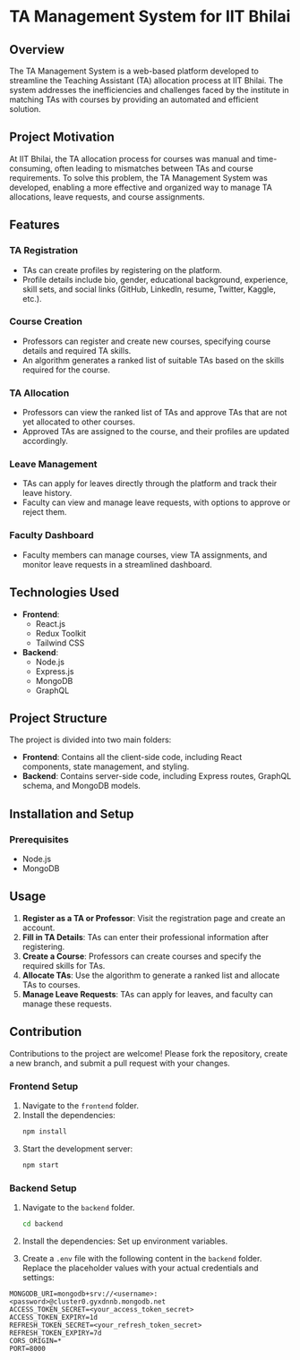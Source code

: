 # TA Management System for IIT Bhilai

## Overview

The TA Management System is a web-based platform developed to streamline the Teaching Assistant (TA) allocation process at IIT Bhilai. The system addresses the inefficiencies and challenges faced by the institute in matching TAs with courses by providing an automated and efficient solution.

## Project Motivation

At IIT Bhilai, the TA allocation process for courses was manual and time-consuming, often leading to mismatches between TAs and course requirements. To solve this problem, the TA Management System was developed, enabling a more effective and organized way to manage TA allocations, leave requests, and course assignments.

## Features

### TA Registration
- TAs can create profiles by registering on the platform.
- Profile details include bio, gender, educational background, experience, skill sets, and social links (GitHub, LinkedIn, resume, Twitter, Kaggle, etc.).

### Course Creation
- Professors can register and create new courses, specifying course details and required TA skills.
- An algorithm generates a ranked list of suitable TAs based on the skills required for the course.

### TA Allocation
- Professors can view the ranked list of TAs and approve TAs that are not yet allocated to other courses.
- Approved TAs are assigned to the course, and their profiles are updated accordingly.

### Leave Management
- TAs can apply for leaves directly through the platform and track their leave history.
- Faculty can view and manage leave requests, with options to approve or reject them.

### Faculty Dashboard
- Faculty members can manage courses, view TA assignments, and monitor leave requests in a streamlined dashboard.

## Technologies Used

- **Frontend**: 
  - React.js
  - Redux Toolkit
  - Tailwind CSS
- **Backend**:
  - Node.js
  - Express.js
  - MongoDB
  - GraphQL

## Project Structure

The project is divided into two main folders:

- **Frontend**: Contains all the client-side code, including React components, state management, and styling.
- **Backend**: Contains server-side code, including Express routes, GraphQL schema, and MongoDB models.

## Installation and Setup

### Prerequisites

- Node.js
- MongoDB

## Usage

1. **Register as a TA or Professor**: Visit the registration page and create an account.
2. **Fill in TA Details**: TAs can enter their professional information after registering.
3. **Create a Course**: Professors can create courses and specify the required skills for TAs.
4. **Allocate TAs**: Use the algorithm to generate a ranked list and allocate TAs to courses.
5. **Manage Leave Requests**: TAs can apply for leaves, and faculty can manage these requests.

## Contribution

Contributions to the project are welcome! Please fork the repository, create a new branch, and submit a pull request with your changes.


### Frontend Setup

1. Navigate to the `frontend` folder.
2. Install the dependencies:
   ```bash
   npm install
3. Start the development server:
   ```bash
   npm start
   
### Backend Setup

1. Navigate to the `backend` folder.
   ```bash
   cd backend
2. Install the dependencies:
Set up environment variables.

3. Create a `.env` file with the following content in the `backend` folder. Replace the placeholder values with your actual credentials and settings:
  ```env
  MONGODB_URI=mongodb+srv://<username>:<password>@cluster0.gyxdnnb.mongodb.net
  ACCESS_TOKEN_SECRET=<your_access_token_secret>
  ACCESS_TOKEN_EXPIRY=1d
  REFRESH_TOKEN_SECRET=<your_refresh_token_secret>
  REFRESH_TOKEN_EXPIRY=7d
  CORS_ORIGIN=*
  PORT=8000


